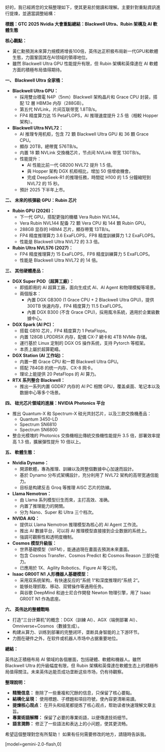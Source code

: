 好的，我已經將您的文稿整理如下，使其更易於閱讀和理解。主要針對重點資訊進行提煉，並適當調整結構：

**標題：GTC 2025 Nvidia 大會重點總結：Blackwell Ultra、Rubin 架構及 AI 軟體生態**

**核心觀點：**

*   黃仁勳預測未來算力規模將增長100倍，英伟达正积极布局新一代GPU和軟體生態，力圖鞏固其在AI领域的領導地位。
*   雖然 Blackwell Ultra GPU 性能提升有限，但 Rubin 架構和英偉達在 AI 軟體方面的積極布局值得期待。

**一、 Blackwell Ultra 全家桶：**

*   **Blackwell Ultra GPU：**
    *   採用雙台積電 N4P（5nm）Blackwell 架构晶片和 Grace CPU 封装，搭配 12 層 HBM3e 内存（288GB）。
    *   第五代 NVLink，片间互联带宽 1.8TB/s。
    *   FP4 精度算力达 15 PetaFLOPS，AI 推理速度提升 2.5 倍（相較 Hopper 架构）。
*   **Blackwell Ultra NVL72：**
    *   AI 推理专用机柜，包含 72 顆 Blackwell Ultra GPU 和 36 顆 Grace CPU。
    *   顯存 20TB，總帶寬 576TB/s。
    *   内置 18 顆 NVLink 交換機芯片，节点间 NVLink 带宽 130TB/s。
    *   性能提升：
        *   AI 性能比前一代 GB200 NVL72 提升 1.5 倍。
        *   與 Hopper 架构 DGX 机柜相比，增加 50 倍增收機會。
        *   完成 DeepSeek-R1 的推理任務，時間從 H100 的 1.5 分鐘縮短到 NVL72 的 15 秒。
    *   預計 2025 下半年上市。

**二、 未來的核彈級 GPU：Rubin 芯片**

*   **Rubin GPU (2026)：**
    *   下一代 GPU，搭配更強的機櫃 Vera Rubin NVL144。
    *   Vera Rubin NVL144 配备 72 顆 Vera CPU 和 144 顆 Rubin GPU。
    *   288GB 显存的 HBM4 芯片，顯存帶寬 13TB/s。
    *   FP4 精度推理算力 3.6 ExaFLOPS，FP8 精度訓練算力 1.2 ExaFLOPS。
    *   性能是 Blackwell Ultra NVL72 的 3.3 倍。
*   **Rubin Ultra NVL576 (2027)：**
    *   FP4 精度推理算力 15 ExaFLOPS，FP8 精度訓練算力 5 ExaFLOPS。
    *   性能是 Blackwell Ultra NVL72 的 14 倍。

**三、 其他硬體產品：**

*   **DGX Super POD（超算工廠）：**
    *   即插即用的 AI 超算工廠，面向生成式 AI、AI Agent 和物理模擬等場景。
    *   兩個版本：
        *   內置 DGX GB300 (1 Grace CPU + 2 Blackwell Ultra GPU)，提供 300TB 快速内存，FP4 精度算力 11.5 ExaFLOPS。
        *   內置 DGX B300 (不含 Grace CPU)，採用風冷系統，適用於企業級數據中心。
*   **DGX Spark (AI PC)：**
    *   搭载 GB10 芯片，FP4 精度算力 1 PetaFlops。
    *   内置 128GB LPDDR5X 内存，配備 CX-7 網卡和 4TB NVMe 存储。
    *   運行基於 Linux 定制的 DGX OS 操作系统，支持 Pytorch 等框架。
    *   本质上屬於超算範疇。
*   **DGX Station (AI 工作站)：**
    *   内置一颗 Grace CPU 和一颗 Blackwell Ultra GPU。
    *   搭配 784GB 的统一内存、CX-8 网卡。
    *   理论上能提供 20 PetaFlops 的 AI 算力。
*   **RTX 系列整合 Blackwell：**
    *   推出一系列内置 GDDR7 内存的 AI PC 相關 GPU，覆盖桌面、笔记本以及数据中心等多个场景。

**四、 硅光芯片領域的進展：NVIDIA Photonics 平台**

*   推出 Quantum-X 和 Spectrum-X 硅光共封芯片，以及三款交換機產品：
    *   Quantum 3450-LD
    *   Spectrum SN6810
    *   Spectrum SN6800
*   整合光模塊的 Photonics 交換機相比傳統交換機性能提升 3.5 倍，部署效率提高 1.3 倍，擴展彈性提升 10 倍以上。

**五、 軟體生態：**

*   **Nvidia Dynamo：**
    *   開源軟體，專為推理、訓練以及跨整個數據中心加速而設計。
    *   基於 Dynamo 分布式架構設計，充分利用了 NVL72 架构的高带宽通信能力。
    *   目标是构建反击 Groq 等推理 AISC 芯片的防線。
*   **Llama Nemotron：**
    *   由 Llama 系列模型衍生而來，主打高效、准确。
    *   内置了推理能力的開關。
    *   分为 Nano、Super 和 Ultra 三个档次。
*   **NVIDA AIQ：**
    *   提供以 Llama Nemotron 推理模型為核心的 AI Agent 工作流。
    *   推出 AI 數據平台，可以将 AI 推理模型直接接到企业数据的系统上。
    *   強調可觀察性和透明度機制。
*   **Cosmos 模型升級版：**
    *   世界基礎模型（WFM），能通過現在畫面去預測未來畫面。
    *   包含 Cosmos Transfer、Cosmos Predict 和 Cosmos Reason 三部分能力。
    *   已應用於 1X、Agility Robotics、Figure AI 等公司。
*   **Isaac GR00T N1 人形機器人基礎模型：**
    *   采用双系统架构，有快速反应的“系统 1“和深度推理的“系统 2“。
    *   能够处理抓取、移动、双臂操作等通用任务。
    *   與谷歌 DeepMind 和迪士尼合作開發 Newton 物理引擎，用了 Isaac GR00T N1 作為底座。

**六、 英伟达的整體戰略**

*   打造“三台计算机”的概念：DGX（訓練 AI）、AGX（端側部署 AI）、Omniverse+Cosmos（數據生成）。
*   构建从算力、训练到部署的完整闭环，垄断具身智能的上下游环节。
*   力图在硬件之外，在软件或机器人市场中占据重要地位。

**總結：**

英伟达正積極布局 AI 領域的各個層面，包括硬體、軟體和機器人。雖然 Blackwell Ultra 的升級幅度有限，但 Rubin 架構和英偉達在軟體生态上的積極布局值得關注。未来英伟达能否成功垄断这些市场，仍有待觀察。

**整理說明：**

*   **精簡信息：** 刪除了一些重複和冗餘的信息，只保留了核心要點。
*   **結構化呈現：** 使用標題、子標題和項目符號，使內容更清晰易讀。
*   **提煉核心观点：**  在开头和结尾都提炼了核心观点，帮助读者快速理解文章主旨。
*   **專業術語解釋：**  保留了必要的專業術語，以便傳達技術细节。
*   **語言潤飾：**  修正了一些語法和表达上的小问题，使其更流畅。

希望這個整理對您有所幫助！ 如果有任何需要修改的地方，請隨時告訴我。

[model=gemini-2.0-flash,0]
